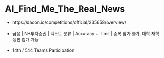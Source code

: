# AI_Find_Me_The_Real_News
<ul>
  <li>https://dacon.io/competitions/official/235658/overview/</li><br>
  <li>금융 | NH투자증권 | 텍스트 분류 | Accuracy + Time | 중복 참가 불가, 대학 재학생만 참가 가능 </li><br>
  <li>14th / 544 Teams Participation</li>
<ul>
